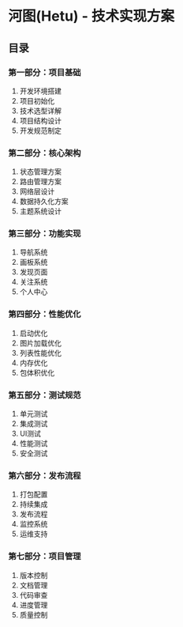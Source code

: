 # 河图(Hetu) - 技术实现方案

## 目录

### 第一部分：项目基础
1. 开发环境搭建
2. 项目初始化
3. 技术选型详解
4. 项目结构设计
5. 开发规范制定

### 第二部分：核心架构
1. 状态管理方案
2. 路由管理方案
3. 网络层设计
4. 数据持久化方案
5. 主题系统设计

### 第三部分：功能实现
1. 导航系统
2. 画板系统
3. 发现页面
4. 关注系统
5. 个人中心

### 第四部分：性能优化
1. 启动优化
2. 图片加载优化
3. 列表性能优化
4. 内存优化
5. 包体积优化

### 第五部分：测试规范
1. 单元测试
2. 集成测试
3. UI测试
4. 性能测试
5. 安全测试

### 第六部分：发布流程
1. 打包配置
2. 持续集成
3. 发布流程
4. 监控系统
5. 运维支持

### 第七部分：项目管理
1. 版本控制
2. 文档管理
3. 代码审查
4. 进度管理
5. 质量控制 